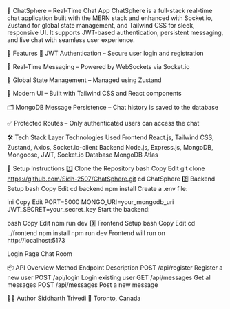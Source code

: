💬 ChatSphere – Real-Time Chat App
ChatSphere is a full-stack real-time chat application built with the MERN stack and enhanced with Socket.io, Zustand for global state management, and Tailwind CSS for sleek, responsive UI. It supports JWT-based authentication, persistent messaging, and live chat with seamless user experience.

🚀 Features
🔐 JWT Authentication – Secure user login and registration

💬 Real-Time Messaging – Powered by WebSockets via Socket.io

🧠 Global State Management – Managed using Zustand

🎨 Modern UI – Built with Tailwind CSS and React components

🗂️ MongoDB Message Persistence – Chat history is saved to the database

✅ Protected Routes – Only authenticated users can access the chat

🛠️ Tech Stack
Layer	Technologies Used
Frontend	React.js, Tailwind CSS, Zustand, Axios, Socket.io-client
Backend	Node.js, Express.js, MongoDB, Mongoose, JWT, Socket.io
Database	MongoDB Atlas

🧪 Setup Instructions
1️⃣ Clone the Repository
bash
Copy
Edit
git clone https://github.com/Sidh-2507/ChatSphere.git
cd ChatSphere
2️⃣ Backend Setup
bash
Copy
Edit
cd backend
npm install
Create a .env file:

ini
Copy
Edit
PORT=5000
MONGO_URI=your_mongodb_uri
JWT_SECRET=your_secret_key
Start the backend:

bash
Copy
Edit
npm run dev
3️⃣ Frontend Setup
bash
Copy
Edit
cd ../frontend
npm install
npm run dev
Frontend will run on http://localhost:5173


Login Page	Chat Room

📦 API Overview
Method	Endpoint	Description
POST	/api/register	Register a new user
POST	/api/login	Login existing user
GET	/api/messages	Get all messages
POST	/api/messages	Post a new message

🧑‍💻 Author
Siddharth Trivedi
📍 Toronto, Canada
